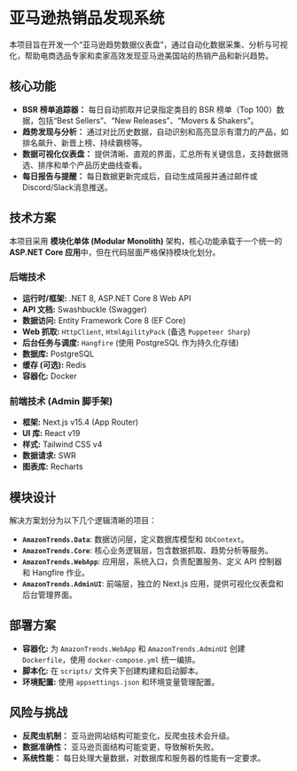 # 亚马逊热销品发现系统

本项目旨在开发一个“亚马逊趋势数据仪表盘”，通过自动化数据采集、分析与可视化，帮助电商选品专家和卖家高效发现亚马逊美国站的热销产品和新兴趋势。

## 核心功能

*   **BSR 榜单追踪器：** 每日自动抓取并记录指定类目的 BSR 榜单（Top 100）数据，包括“Best Sellers”、“New Releases”、“Movers & Shakers”。
*   **趋势发现与分析：** 通过对比历史数据，自动识别和高亮显示有潜力的产品，如排名飙升、新晋上榜、持续霸榜等。
*   **数据可视化仪表盘：** 提供清晰、直观的界面，汇总所有关键信息，支持数据筛选、排序和单个产品历史曲线查看。
*   **每日报告与提醒：** 每日数据更新完成后，自动生成简报并通过邮件或Discord/Slack消息推送。

## 技术方案

本项目采用 **模块化单体 (Modular Monolith)** 架构，核心功能承载于一个统一的 **ASP.NET Core 应用**中，但在代码层面严格保持模块化划分。

### 后端技术

*   **运行时/框架:** .NET 8, ASP.NET Core 8 Web API
*   **API 文档:** Swashbuckle (Swagger)
*   **数据访问:** Entity Framework Core 8 (EF Core)
*   **Web 抓取:** `HttpClient`, `HtmlAgilityPack` (备选 `Puppeteer Sharp`)
*   **后台任务与调度:** `Hangfire` (使用 PostgreSQL 作为持久化存储)
*   **数据库:** PostgreSQL
*   **缓存 (可选):** Redis
*   **容器化:** Docker

### 前端技术 (Admin 脚手架)

*   **框架:** Next.js v15.4 (App Router)
*   **UI 库:** React v19
*   **样式:** Tailwind CSS v4
*   **数据请求:** SWR
*   **图表库:** Recharts

## 模块设计

解决方案划分为以下几个逻辑清晰的项目：

*   **`AmazonTrends.Data`**: 数据访问层，定义数据库模型和 `DbContext`。
*   **`AmazonTrends.Core`**: 核心业务逻辑层，包含数据抓取、趋势分析等服务。
*   **`AmazonTrends.WebApp`**: 应用层，系统入口，负责配置服务、定义 API 控制器和 Hangfire 作业。
*   **`AmazonTrends.AdminUI`**: 前端层，独立的 Next.js 应用，提供可视化仪表盘和后台管理界面。

## 部署方案

*   **容器化:** 为 `AmazonTrends.WebApp` 和 `AmazonTrends.AdminUI` 创建 `Dockerfile`，使用 `docker-compose.yml` 统一编排。
*   **脚本化:** 在 `scripts/` 文件夹下创建构建和启动脚本。
*   **环境配置:** 使用 `appsettings.json` 和环境变量管理配置。

## 风险与挑战

*   **反爬虫机制：** 亚马逊网站结构可能变化，反爬虫技术会升级。
*   **数据准确性：** 亚马逊页面结构可能变更，导致解析失败。
*   **系统性能：** 每日处理大量数据，对数据库和服务器的性能有一定要求。